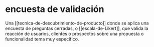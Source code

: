 # encuesta de validación
Una [[tecnica-de-descubrimiento-de-producto]] donde se aplica una encuesta de preguntas cerradas, o [[escala-de-Likert]], que valida la reacción de usuarios, clientes o prospectos sobre una propuesta o funcionalidad tema muy específico.
